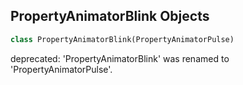 ## PropertyAnimatorBlink Objects

```python
class PropertyAnimatorBlink(PropertyAnimatorPulse)
```

deprecated: 'PropertyAnimatorBlink' was renamed to 'PropertyAnimatorPulse'.

<a id="unreal.PropertyAnimatorRotatorContext"></a>